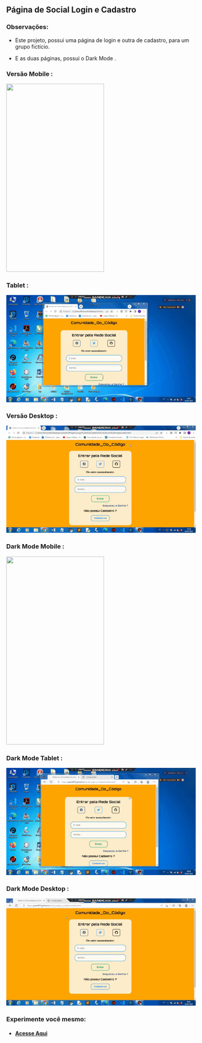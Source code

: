 ## Página de Social Login e Cadastro

### Observações:

* Este projeto, possui uma página de login e outra de cadastro, para um grupo fictício.

* E as duas páginas, possui o Dark Mode .

### Versão Mobile :

<img src="" height="500px" width="260px" />

### Tablet :

<img src="imagens/tablet.gif" />

### Versão Desktop :

<img src="imagens/desktop.gif" />

### Dark Mode Mobile :

<img src="" height="500px" width="260px" />

### Dark Mode Tablet :

<img src="imagens/tablet_dark.gif" />

### Dark Mode Desktop :

<img src="imagens/desktop_dark.gif" />

### Experimente você mesmo:

* #### <a href="https://joao3872.github.io/Social_Login_e_Cadastro/" target="_blank">Acesse Aqui</a>
